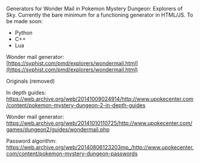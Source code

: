 Generators for Wonder Mail in Pokemon Mystery Dungeon: Explorers of Sky. Currently the bare minimum for a functioning generator in HTML/JS. To be made soon:

- Python
- C++
- Lua

Wonder mail generator: [https://syphist.com/pmd/explorers/wondermail.html](https://syphist.com/pmd/explorers/wondermail.html)

Originals (removed)

In depth guides: https://web.archive.org/web/20141009024914/http://www.upokecenter.com/content/pokemon-mystery-dungeon-2-in-depth-guides

Wonder mail generator: https://web.archive.org/web/20141010110725/http://www.upokecenter.com/games/dungeon2/guides/wondermail.php

Password algorithm: https://web.archive.org/web/20140806123203mp_/http://www.upokecenter.com/content/pokemon-mystery-dungeon-passwords
